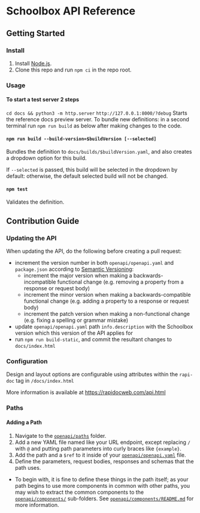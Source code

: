 # Schoolbox API Reference

## Getting Started

### Install

1. Install [Node.js](https://nodejs.org/).
2. Clone this repo and run `npm ci` in the repo root.

### Usage

#### To start a test server 2 steps
`cd docs && python3 -m http.server`
`http://127.0.0.1:8000/?debug`
Starts the reference docs preview server.
To bundle new definitions: in a second terminal run `npm run build` as below
after making changes to the code.

#### `npm run build --build-version=$buildVersion [--selected]`
Bundles the definition to `docs/builds/$buildVersion.yaml`, and also creates a
dropdown option for this build.

If `--selected` is passed, this build will be selected in the dropdown by
default: otherwise, the default selected build will not be changed.

#### `npm test`
Validates the definition.

## Contribution Guide

### Updating the API

When updating the API, do the following before creating a pull request:
* increment the version number in both `openapi/openapi.yaml` and `package.json`
  according to [Semantic Versioning](https://semver.org/#summary):
  * increment the major version when making a backwards-incompatible functional
    change (e.g. removing a property from a response or request body)
  * increment the minor version when making a backwards-compatible functional
    change (e.g. adding a property to a response or request body)
  * increment the patch version when making a non-functional change
    (e.g. fixing a spelling or grammar mistake)
* update `openapi/openapi.yaml` path `info.description` with the Schoolbox
  version which this version of the API applies for
* run `npm run build-static`, and commit the resultant changes to
  `docs/index.html`

### Configuration

Design and layout options are configurable using attributes within the `rapi-doc` tag in `/docs/index.html`

More information is available at https://rapidocweb.com/api.html


### Paths

#### Adding a Path

1. Navigate to the [`openapi/paths`](openapi/paths) folder.
2. Add a new YAML file named like your URL endpoint, except replacing
   `/` with `@` and putting path parameters into curly braces like `{example}`.
3. Add the path and a `$ref` to it inside of your
   [`openapi/openapi.yaml`](openapi/openapi.yaml) file.
4. Define the parameters, request bodies, responses and schemas that the path
   uses.
  * To begin with, it is fine to define these things in the path itself; as your
    path begins to use more components in common with other paths, you may wish
    to extract the common components to the
    [`openapi/components/`](openapi/components) sub-folders.
    See [`openapi/components/README.md`](openapi/components/README.md) for more
    information.
